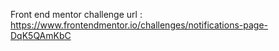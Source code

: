 Front end mentor challenge url : https://www.frontendmentor.io/challenges/notifications-page-DqK5QAmKbC

